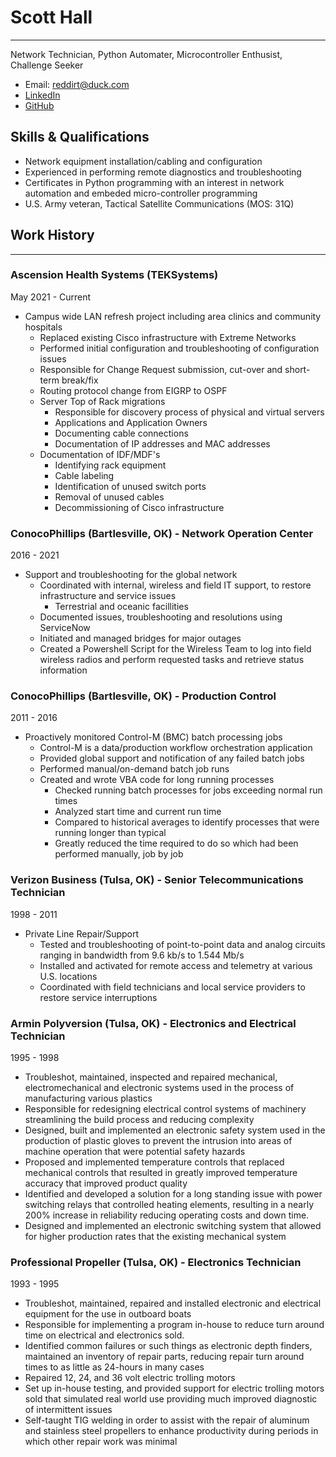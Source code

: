 # Scott Hall
---

Network Technician, Python Automater, Microcontroller Enthusist, Challenge Seeker

- Email: reddirt@duck.com
- [LinkedIn](https://www.linkedin.com/in/scotty-hall-b92b29200/)
- [GitHub](https://github.com/RedDirtBits)

Skills & Qualifications
---
- Network equipment installation/cabling and configuration
- Experienced in performing remote diagnostics and troubleshooting
- Certificates in Python programming with an interest in network automation and embeded micro-controller programming
- U.S. Army veteran, Tactical Satellite Communications (MOS: 31Q)

## Work History
---

### Ascension Health Systems (TEKSystems)
May 2021 - Current

- Campus wide LAN refresh project including area clinics and community hospitals
	- Replaced existing Cisco infrastructure with Extreme Networks
	- Performed initial configuration and troubleshooting of configuration issues
	- Responsible for Change Request submission, cut-over and short-term break/fix
	- Routing protocol change from EIGRP to OSPF
	- Server Top of Rack migrations
    	- Responsible for discovery process of physical and virtual servers
    	- Applications and Application Owners
    	- Documenting cable connections
    	- Documentation of IP addresses and MAC addresses
	- Documentation of IDF/MDF's
		- Identifying rack equipment
		- Cable labeling
		- Identification of unused switch ports
		- Removal of unused cables
		- Decommissioning of Cisco infrastructure


### ConocoPhillips (Bartlesville, OK) - Network Operation Center
2016 - 2021

- Support and troubleshooting for the global network
	- Coordinated with internal, wireless and field IT support, to restore infrastructure and service issues
		-   Terrestrial and oceanic facillities
	-   Documented issues, troubleshooting and resolutions using ServiceNow
	-   Initiated and managed bridges for major outages
	- Created a Powershell Script for the Wireless Team to log into field wireless radios and perform requested tasks and retrieve status information


### ConocoPhillips (Bartlesville, OK) - Production Control
2011 - 2016

- Proactively monitored Control-M (BMC) batch processing jobs
	-   Control-M is a data/production workflow orchestration application
	-   Provided global support and notification of any failed batch jobs
	-   Performed manual/on-demand batch job runs
	-   Created and wrote VBA code for long running processes
		-   Checked running batch processes for jobs exceeding normal run times
		-   Analyzed start time and current run time
		-   Compared to historical averages to identify processes that were running longer than typical
		-   Greatly reduced the time required to do so which had been performed manually, job by job


### Verizon Business (Tulsa, OK) - Senior Telecommunications Technician
1998 - 2011

- Private Line Repair/Support
	-   Tested and troubleshooting of point-to-point data and analog circuits ranging in bandwidth from 9.6 kb/s to 1.544 Mb/s
	-   Installed and activated for remote access and telemetry at various U.S. locations
	-   Coordinated with field technicians and local service providers to restore service interruptions


### Armin Polyversion (Tulsa, OK) - Electronics and Electrical Technician
1995 - 1998

- Troubleshot, maintained, inspected and repaired mechanical, electromechanical and electronic systems used in the process of manufacturing various plastics
- Responsible for redesigning electrical control systems of machinery streamlining the build process and reducing complexity
- Designed, built and implemented an electronic safety system used in the production of plastic gloves to prevent the intrusion into areas of machine operation that were potential safety hazards
- Proposed and implemented temperature controls that replaced mechanical controls that resulted in greatly improved temperature accuracy that improved product quality
- Identified and developed a solution for a long standing issue with power switching relays that controlled heating elements, resulting in a nearly 200% increase in reliability reducing operating costs and down time.
- Designed and implemented an electronic switching system that allowed for higher production rates that the existing mechanical system


### Professional Propeller (Tulsa, OK) - Electronics Technician
1993 - 1995

- Troubleshot, maintained, repaired and installed electronic and electrical equipment for the use in outboard boats
- Responsible for implementing a program in-house to reduce turn around time on electrical and electronics sold.
- Identified common failures or such things as electronic depth finders, maintained an inventory of repair parts, reducing repair turn around times to as little as 24-hours in many cases
- Repaired 12, 24, and 36 volt electric trolling motors
- Set up in-house testing, and provided support for electric trolling motors sold that simulated real world use providing much improved diagnostic of intermittent issues
- Self-taught TIG welding in order to assist with the repair of aluminum and stainless steel propellers to enhance productivity during periods in which other repair work was minimal